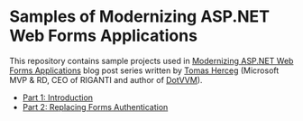 # Samples of Modernizing ASP.NET Web Forms Applications

This repository contains sample projects used in [Modernizing ASP.NET Web Forms Applications](https://tomasherceg.com/blog/post/modernizing-asp-net-web-forms-applications-part-1) blog post series written by [Tomas Herceg](https://www.tomasherceg.com) (Microsoft MVP & RD, CEO of RIGANTI and author of [DotVVM](https://github.com/riganti/dotvvm)).

* [Part 1: Introduction](https://tomasherceg.com/blog/post/modernizing-asp-net-web-forms-applications-part-1)
* [Part 2: Replacing Forms Authentication](https://tomasherceg.com/blog/post/modernizing-asp-net-web-forms-applications-part-2)
